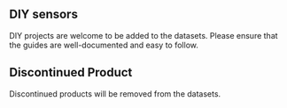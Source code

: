 ## DIY sensors

DIY projects are welcome to be added to the datasets.
Please ensure that the guides are well-documented and easy to follow.

## Discontinued Product

Discontinued products will be removed from the datasets.